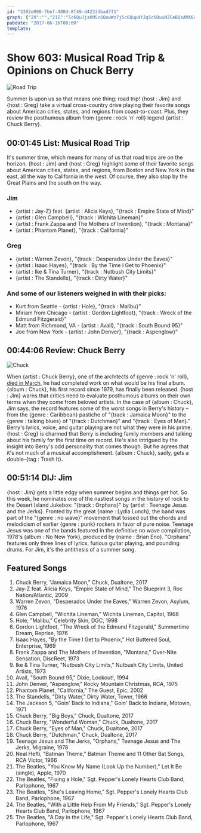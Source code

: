 ```yaml
---
id: "3302e098-7bef-480d-8f49-d42333bad7f1"
graph: {"2X":"","21I":"5c6QuJjsKM5c6QuwWz7j5c6Qup4YJq5c6QuuMZCeBQsAMX6cfdJbsapuMZCeXpjdVp4YJqXpjdVwWz7jBHm1GBQsAM","2DE":"GqiSFgUQtbBCRknGqiSF0gHisGqiSFBLsPGGqiSFGqiSFOMuow0gHisOMuowOMuowcMXwh"}
pubdate: "2017-06-16T00:00"
template: 
---
```






# Show 603: Musical Road Trip & Opinions on Chuck Berry

![Road Trip](https://static.soundopinions.org/images/2017/roadtrip_web.jpg)

Summer is upon us so that means one thing: road trip! {host : Jim} and {host : Greg} take a virtual cross-country drive playing their favorite songs about American cities, states, and regions from coast-to-coast. Plus, they review the posthumous album from {genre : rock 'n' roll} legend {artist : Chuck Berry}.



## 00:01:45 List: Musical Road Trip

It's summer time, which means for many of us that road trips are on the horizon. {host : Jim} and {host : Greg} highlight some of their favorite songs about American cities, states, and regions, from Boston and New York in the east, all the way to California in the west. Of course, they also stop by the Great Plains and the south on the way.


### Jim

- {artist : Jay-Z} feat. {artist : Alicia Keys}, "{track : Empire State of Mind}"
- {artist : Glen Campbell}, "{track : Wichita Lineman}"
- {artist : Frank Zappa and The Mothers of Invention}, "{track : Montana}"
- {artist : Phantom Planet}, "{track : California}"


### Greg

- {artist : Warren Zevon}, "{track : Desperados Under the Eaves}"
- {artist : Isaac Hayes}, "{track : By the Time I Get to Phoenix}"
- {artist : Ike & Tina Turner}, "{track : Nutbush City Limits}"
- {artist : The Standells}, "{track : Dirty Water}"


### And some of our listeners weighed in with their picks:

- Kurt from Seattle - {artist : Hole}, "{track : Malibu}"
- Miriam from Chicago - {artist : Gordon Lightfoot}, "{track : Wreck of the Edmund Fitzgerald}"
- Matt from Richmond, VA - {artist : Avail}, "{track : South Bound 95}"
- Joe from New York - {artist : John Denver}, "{track : Aspenglow}"



## 00:44:06 Review: Chuck Berry

![Chuck](https://static.soundopinions.org/assets/603/21I0.jpg)

When {artist : Chuck Berry}, one of the architects of {genre : rock 'n' roll}, [died in March](/show/591/), he had completed work on what would be his final album. {album : Chuck}, his first record since 1979, has finally been released. {host : Jim} warns that critics need to evaluate posthumous albums on their own terms when they come from beloved artists. In the case of {album : Chuck}, Jim says, the record features some of the worst songs in Berry's history – from the {genre : Caribbean} pastiche of "{track : Jamaica Moon}" to the {genre : talking blues} of "{track : Dutchman}" and "{track : Eyes of Man}." Berry's lyrics, voice, and guitar playing are not what they were in his prime. {host : Greg} is charmed that Berry is including family members and talking about his family for the first time on record. He's also intrigued by the insight into Berry's odd personality that comes though. But he agrees that it's not much of a musical accomplishment. {album : Chuck}, sadly, gets a double-{tag : Trash It}.



## 00:51:14 DIJ: Jim

{host : Jim} gets a little edgy when summer begins and things get hot. So this week, he nominates one of the nastiest songs in the history of rock to the Desert Island Jukebox: "{track : Orphans}" by {artist : Teenage Jesus and the Jerks}. Fronted by the great {name : Lydia Lunch}, the band was part of the "{genre : no wave}" movement that tossed out the chords and melodicism of earlier {genre : punk} rockers in favor of pure noise. Teenage Jesus was one of the bands featured in the definitive no wave compilation, 1978's {album : No New York}, produced by {name : Brian Eno}. "Orphans" features only three lines of lyrics, furious guitar playing, and pounding drums. For Jim, it's the antithesis of a summer song.



## Featured Songs

1. Chuck Berry, "Jamaica Moon," Chuck, Dualtone, 2017
2. Jay-Z feat. Alicia Keys, "Empire State of Mind," The Blueprint 3, Roc Nation/Atlantic, 2009
3. Warren Zevon, "Desperados Under the Eaves," Warren Zevon, Asylum, 1976
4. Glen Campbell, "Wichita Lineman," Wichita Lineman, Capitol, 1968
5. Hole, "Malibu," Celebrity Skin, DGC, 1998
6. Gordon Lightfoot, "The Wreck of the Edmund Fitzgerald," Summertime Dream, Reprise, 1976
7. Isaac Hayes, "By the Time I Get to Phoenix," Hot Buttered Soul, Enterprise, 1969
8. Frank Zappa and The Mothers of Invention, "Montana," Over-Nite Sensation, DiscReet, 1973
9. Ike & Tina Turner, "Nutbush City Limits," Nutbush City Limits, United Artists, 1973
10. Avail, "South Bound 95," Dixie, Lookout!, 1994
11. John Denver, "Aspenglow," Rocky Mountain Christmas, RCA, 1975
12. Phantom Planet, "California," The Guest, Epic, 2002
13. The Standells, "Dirty Water," Dirty Water, Tower, 1966
14. The Jackson 5, "Goin' Back to Indiana," Goin' Back to Indiana, Motown, 1971
15. Chuck Berry, "Big Boys," Chuck, Dualtone, 2017
16. Chuck Berry, "Wonderful Woman," Chuck, Dualtone, 2017
17. Chuck Berry, "Eyes of Man," Chuck, Dualtone, 2017
18. Chuck Berry, "Dutchman," Chuck, Dualtone, 2017
19. Teenage Jesus and The Jerks, "Orphans," Teenage Jesus and The Jerks, Migraine, 1978
20. Neal Hefti, "Batman Theme," Batman Theme and 11 Other Bat Songs, RCA Victor, 1966
21. The Beatles, "You Know My Name (Look Up the Number)," Let It Be (single), Apple, 1970
22. The Beatles, "Fixing a Hole," Sgt. Pepper's Lonely Hearts Club Band, Parlophone, 1967
23. The Beatles, "She's Leaving Home," Sgt. Pepper's Lonely Hearts Club Band, Parlophone, 1967
24. The Beatles, "With a Little Help From My Friends," Sgt. Pepper's Lonely Hearts Club Band, Parlophone, 1967
25. The Beatles, "A Day in the Life," Sgt. Pepper's Lonely Hearts Club Band, Parlophone, 1967